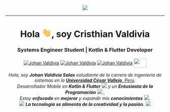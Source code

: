 <p align="center">
  <img src="https://github.com/thompsonemerson/thompsonemerson/raw/master/cover-thompson.png" height="200"/>
</p>
<hr>
<h1 align="center">Hola <img src="https://raw.githubusercontent.com/ABSphreak/ABSphreak/master/gifs/Hi.gif" width="30px">, soy Cristhian Valdivia</h1>
<h3 align="center"> Systems Engineer Student | Kotlin & Flutter Developer</h3>
<p align="center">
<a href="https://www.linkedin.com/in/cristhianvaldivia/" target="blank"><img align="center" src="https://cdn.jsdelivr.net/npm/simple-icons@3.0.1/icons/linkedin.svg" alt="Johan Valdivia" height="30" width="40" /></a>
<a href="https://www.facebook.com/johanvaldivias" target="blank"><img align="center" src="https://cdn.jsdelivr.net/npm/simple-icons@3.0.1/icons/facebook.svg" alt="Johan Valdivia" height="30" width="40" /></a>
<a href="https://leetcode.com/crisvaldivia1093/" target="blank"><img align="center" src="https://cdn.jsdelivr.net/npm/simple-icons@3.0.1/icons/leetcode.svg" alt="Johan Valdivia" height="30" width="40" /></a>
 <a href = "email: crisvaldivia1093@gmail.com"><img align="center" src="https://simpleicons.org/icons/gmail.svg" height="30" width="40" /></a>
</p>
</p>



<p align="center">
  <em>
   Hola, soy <b> Johan Valdivia Salas</b> estudiante de la carrera de ingenieria de sistemas en la  <a href="https://www.ucv.edu.pe/pregrado/admision/carreras-profesionales/ingenieria-de-sistemas/"> <b>Universidad César Vallejo</b>, Perú</a>. <br>
     Desarrollador Mobile en <b>Kotlin & Flutter</b> <img src="https://github.com/TheDudeThatCode/TheDudeThatCode/blob/master/Assets/Developer.gif" width="30px"> y un <b>Entusiasta de la Programación</b>&nbsp;<img src="https://github.com/TheDudeThatCode/TheDudeThatCode/blob/master/Assets/Designer.gif" width="36px">&nbsp,<br>Estoy <b>enfocado</b>
    en <b>mejorar</b> y expandir mis
    <b>conocimientos</b> <img src="https://github.com/TheDudeThatCode/TheDudeThatCode/blob/master/Assets/Rocket.gif" width="18px">.
  </em> 
  <br>
  <img src="https://media.giphy.com/media/VgCDAzcKvsR6OM0uWg/giphy.gif" width="50" /> <b><i>La tecnología se alimenta de la creatividad y la pasión.</i></b> <img src="https://media.giphy.com/media/7j2hfyeVcDtf2/giphy.gif" width="50" />
</p>


